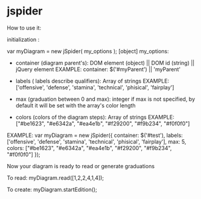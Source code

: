 jspider
=======

How to use it:

initialization :

var myDiagram = new jSpider( my_options );
[object] my_options:

- container (diagram parent's): DOM element (object) || DOM id (string) || jQuery element
EXAMPLE: container: $('#myParent') || 'myParent'


- labels ( labels describe qualifiers): Array of strings
EXAMPLE: ['offensive', 'defense', 'stamina', 'technical', 'phisical', 'fairplay']

- max (graduation between 0 and max): integer
 if max is not specified, by default it will be set with the array's color length

- colors (colors of the diagram steps): Array of strings
EXAMPLE: ["#be1623", "#e6342a", "#ea4e1b", "#f29200", "#f9b234", "#f0f0f0"]

EXAMPLE: 
var myDiagram = new jSpider({
  container: $('#test'),
	labels: ['offensive', 'defense', 'stamina', 'technical', 'phisical', 'fairplay'],
	max: 5,
	colors: ["#be1623", "#e6342a", "#ea4e1b", "#f29200", "#f9b234", "#f0f0f0"]
});

Now your diagram is ready to read or generate graduations

To read: 
myDiagram.read([1,2,2,4,1,4]);

To create:
myDiagram.startEdition();
